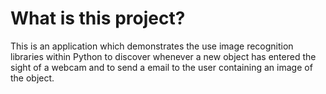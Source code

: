 # What is this project? 

This is an application which demonstrates the use image recognition libraries within Python to discover whenever a new object has entered the sight of a webcam and to send a email to the user containing an image of the object.
